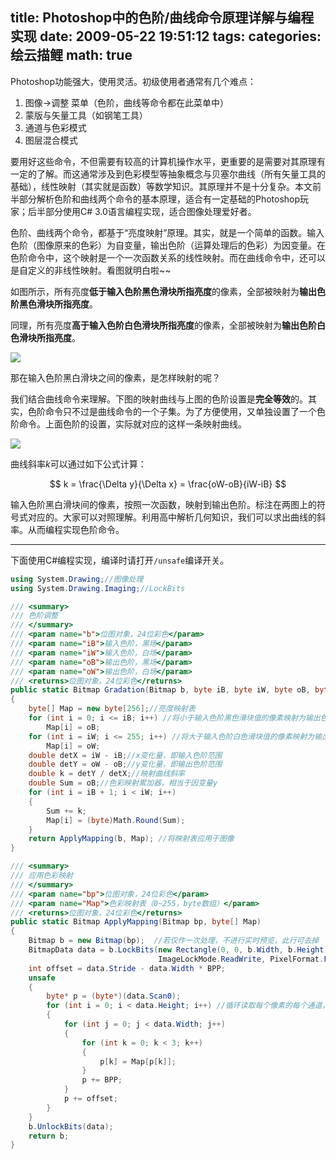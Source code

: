 title: Photoshop中的色阶/曲线命令原理详解与编程实现
date: 2009-05-22 19:51:12
tags:
categories: 绘云描鲤
math: true
---

Photoshop功能强大，使用灵活。初级使用者通常有几个难点：

1. 图像->调整  菜单（色阶，曲线等命令都在此菜单中）
2. 蒙版与矢量工具（如钢笔工具）
3. 通道与色彩模式
4. 图层混合模式

要用好这些命令，不但需要有较高的计算机操作水平，更重要的是需要对其原理有一定的了解。而这通常涉及到色彩模型等抽象概念与贝塞尔曲线（所有矢量工具的基础），线性映射（其实就是函数）等数学知识。其原理并不是十分复杂。本文前半部分解析色阶和曲线两个命令的基本原理，适合有一定基础的Photoshop玩家；后半部分使用C# 3.0语言编程实现，适合图像处理爱好者。

<!--more-->

色阶、曲线两个命令，都基于“亮度映射”原理。其实，就是一个简单的函数。输入色阶（图像原来的色彩）为自变量，输出色阶（运算处理后的色彩）为因变量。在色阶命令中，这个映射是一个一次函数关系的线性映射。而在曲线命令中，还可以是自定义的非线性映射。看图就明白啦~~

如图所示，所有亮度**低于输入色阶黑色滑块所指亮度**的像素，全部被映射为**输出色阶黑色滑块所指亮度**。

同理，所有亮度**高于输入色阶白色滑块所指亮度**的像素，全部被映射为**输出色阶白色滑块所指亮度**。

![][level]

那在输入色阶黑白滑块之间的像素，是怎样映射的呢？

我们结合曲线命令来理解。下图的映射曲线与上图的色阶设置是**完全等效**的。其实，色阶命令只不过是曲线命令的一个子集。为了方便使用，又单独设置了一个色阶命令。上面色阶的设置，实际就对应的这样一条映射曲线。

![][curve]

曲线斜率$k$可以通过如下公式计算：

$$
k = \frac{\Delta y}{\Delta x} = \frac{oW-oB}{iW-iB}
$$

   输入色阶黑白滑块间的像素，按照一次函数，映射到输出色阶。标注在两图上的符号式对应的。大家可以对照理解。利用高中解析几何知识，我们可以求出曲线的斜率。从而编程实现色阶命令。
 
-----

下面使用C#编程实现，编译时请打开`/unsafe`编译开关。

```cs
using System.Drawing;//图像处理
using System.Drawing.Imaging;//LockBits

/// <summary>
/// 色阶调整
/// </summary>
/// <param name="b">位图对象，24位彩色</param>
/// <param name="iB">输入色阶，黑场</param>
/// <param name="iW">输入色阶，白场</param>
/// <param name="oB">输出色阶，黑场</param>
/// <param name="oW">输出色阶，白场</param>
/// <returns>位图对象，24位彩色</returns>
public static Bitmap Gradation(Bitmap b, byte iB, byte iW, byte oB, byte oW)
{
    byte[] Map = new byte[256];//亮度映射表
    for (int i = 0; i <= iB; i++) //将小于输入色阶黑色滑块值的像素映射为输出色阶黑色滑块值
        Map[i] = oB;
    for (int i = iW; i <= 255; i++) //将大于输入色阶白色滑块值的像素映射为输出色阶白色滑块值
        Map[i] = oW;
    double detX = iW - iB;//x变化量，即输入色阶范围
    double detY = oW - oB;//y变化量，即输出色阶范围
    double k = detY / detX;//映射曲线斜率
    double Sum = oB;//色彩映射累加器，相当于因变量y
    for (int i = iB + 1; i < iW; i++)
    {
        Sum += k;
        Map[i] = (byte)Math.Round(Sum);
    }
    return ApplyMapping(b, Map); //将映射表应用于图像
}

/// <summary>
/// 应用色彩映射
/// </summary>
/// <param name="bp">位图对象，24位彩色</param>
/// <param name="Map">色彩映射表（0~255，byte数组）</param>
/// <returns>位图对象，24位彩色</returns>
public static Bitmap ApplyMapping(Bitmap bp, byte[] Map)
{
    Bitmap b = new Bitmap(bp);  //若仅作一次处理，不进行实时预览，此行可去掉
    BitmapData data = b.LockBits(new Rectangle(0, 0, b.Width, b.Height),
                                 ImageLockMode.ReadWrite, PixelFormat.Format24bppRgb);
    int offset = data.Stride - data.Width * BPP;
    unsafe
    {
        byte* p = (byte*)(data.Scan0);
        for (int i = 0; i < data.Height; i++) //循环读取每个像素的每个通道，查表赋值
        {
            for (int j = 0; j < data.Width; j++)
            {
                for (int k = 0; k < 3; k++)
                {
                    p[k] = Map[p[k]];
                }
                p += BPP;
            }
            p += offset;
        }
    }
    b.UnlockBits(data);
    return b;
}
```

[level]: /images/level-and-curves-1.png
[curve]: /images/level-and-curves-2.png